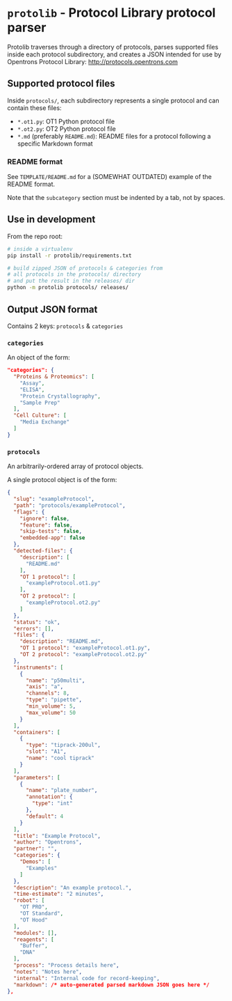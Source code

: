 # `protolib` - Protocol Library protocol parser

Protolib traverses through a directory of protocols, parses supported files inside each protocol subdirectory, and creates a JSON intended for use by Opentrons Protocol Library: http://protocols.opentrons.com

## Supported protocol files

Inside `protocols/`, each subdirectory represents a single protocol and can contain these files:

* `*.ot1.py`: OT1 Python protocol file
* `*.ot2.py`: OT2 Python protocol file
* `*.md` (preferably `README.md`): README files for a protocol following a specific Markdown format

### README format

See `TEMPLATE/README.md` for a (SOMEWHAT OUTDATED) example of the README format.

Note that the `subcategory` section must be indented by a tab, not by spaces.

## Use in development

From the repo root:

```bash
# inside a virtualenv
pip install -r protolib/requirements.txt

# build zipped JSON of protocols & categories from
# all protocols in the protocols/ directory
# and put the result in the releases/ dir
python -m protolib protocols/ releases/
```


## Output JSON format

Contains 2 keys: `protocols` & `categories`

### `categories`

An object of the form:

```json
"categories": {
  "Proteins & Proteomics": [
    "Assay",
    "ELISA",
    "Protein Crystallography",
    "Sample Prep"
  ],
  "Cell Culture": [
    "Media Exchange"
  ]
}
```

### `protocols`

An arbitrarily-ordered array of protocol objects.

A single protocol object is of the form:

```json
{
  "slug": "exampleProtocol",
  "path": "protocols/exampleProtocol",
  "flags": {
    "ignore": false,
    "feature": false,
    "skip-tests": false,
    "embedded-app": false
  },
  "detected-files": {
    "description": [
      "README.md"
    ],
    "OT 1 protocol": [
      "exampleProtocol.ot1.py"
    ],
    "OT 2 protocol": [
      "exampleProtocol.ot2.py"
    ]
  },
  "status": "ok",
  "errors": [],
  "files": {
    "description": "README.md",
    "OT 1 protocol": "exampleProtocol.ot1.py",
    "OT 2 protocol": "exampleProtocol.ot2.py"
  },
  "instruments": [
    {
      "name": "p50multi",
      "axis": "a",
      "channels": 8,
      "type": "pipette",
      "min_volume": 5,
      "max_volume": 50
    }
  ],
  "containers": [
    {
      "type": "tiprack-200ul",
      "slot": "A1",
      "name": "cool tiprack"
    }
  ],
  "parameters": [
    {
      "name": "plate_number",
      "annotation": {
        "type": "int"
      },
      "default": 4
    }
  ],
  "title": "Example Protocol",
  "author": "Opentrons",
  "partner": "",
  "categories": {
    "Demos": [
      "Examples"
    ]
  },
  "description": "An example protocol.",
  "time-estimate": "2 minutes",
  "robot": [
    "OT PRO",
    "OT Standard",
    "OT Hood"
  ],
  "modules": [],
  "reagents": [
    "Buffer",
    "DNA"
  ],
  "process": "Process details here",
  "notes": "Notes here",
  "internal": "Internal code for record-keeping",
  "markdown": /* auto-generated parsed markdown JSON goes here */
},
```
